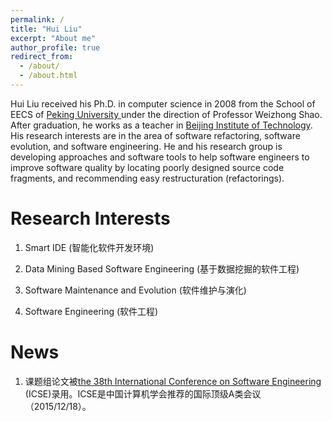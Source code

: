```yaml
---
permalink: /
title: "Hui Liu"
excerpt: "About me"
author_profile: true
redirect_from: 
  - /about/
  - /about.html
---
```


Hui Liu received his Ph.D. in computer science in 2008 from the School of EECS of [Peking University ](http://english.pku.edu.cn/)under the direction of Professor Weizhong Shao. After graduation, he works as a teacher in [Beijing Institute of Technology](http://english.bit.edu.cn/). His research interests are in the area of software refactoring, software evolution, and software engineering. He and his research group is developing approaches and software tools to help software engineers to improve software quality by locating poorly designed source code fragments, and recommending easy restructuration (refactorings).

Research Interests
======
1. Smart IDE (智能化软件开发环境) 

2. Data Mining Based Software Engineering (基于数据挖掘的软件工程)

3. Software Maintenance and Evolution (软件维护与演化) 

4. Software Engineering (软件工程)

News
======
1. 课题组论文被[the 38th International Conference on Software Engineering](http://2016.icse.cs.txstate.edu/) (ICSE)录用。ICSE是中国计算机学会推荐的国际顶级A类会议（2015/12/18）。

